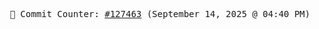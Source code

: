 <p align="center">
    <samp>
        📮 Commit Counter: <a href="https://github.com/Javascript-void0/Javascript-void0/commits/main">#127463</a> (September 14, 2025 @ 04:40 PM)
    </samp>
</p>